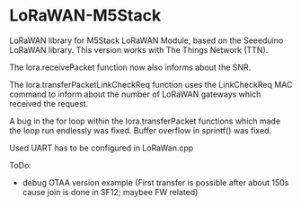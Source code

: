 # LoRaWAN-M5Stack
LoRaWAN library for M5Stack LoRaWAN Module, based on the Seeeduino LoRaWAN library. This version works with The Things Network (TTN).

The lora.receivePacket function now also informs about the SNR.

The lora.transferPacketLinkCheckReq function uses the LinkCheckReq MAC command to inform about the number of LoRaWAN gateways which received the request.

A bug in the for loop within the lora.transferPacket functions which made the loop run endlessly was fixed.
Buffer overflow in sprintf() was fixed.

Used UART has to be configured in LoRaWan.cpp

ToDo:
- debug OTAA version example (First transfer is possible after about 150s cause join is done in SF12; maybee FW related)

